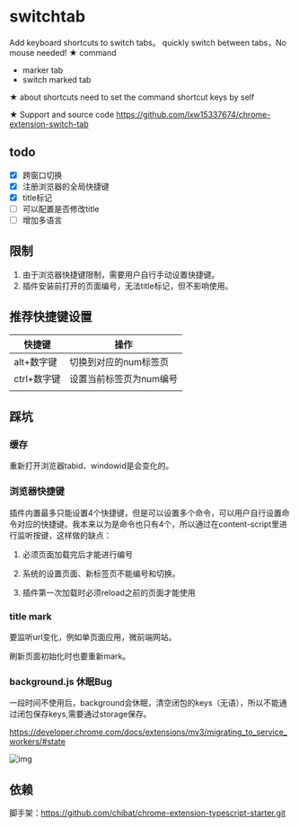 # switchtab

Add keyboard shortcuts to switch tabs。
quickly switch between tabs，No mouse needed!
★ command

- marker tab 
- switch marked tab

★ about shortcuts
need to set the command shortcut keys by self

★ Support and source code
https://github.com/lxw15337674/chrome-extension-switch-tab

## todo

- [x] 跨窗口切换
- [x] 注册浏览器的全局快捷键
- [x] title标记
- [ ] 可以配置是否修改title
- [ ] 增加多语言

## 限制

1. 由于浏览器快捷键限制，需要用户自行手动设置快捷键。
1. 插件安装前打开的页面编号，无法title标记，但不影响使用。

## 推荐快捷键设置

| 快捷键      | 操作                    |
| ----------- | ----------------------- |
| alt+数字键  | 切换到对应的num标签页   |
| ctrl+数字键 | 设置当前标签页为num编号 |
|             |                         |

## 踩坑

### 缓存

重新打开浏览器tabid、windowid是会变化的。

### 浏览器快捷键

插件内置最多只能设置4个快捷键，但是可以设置多个命令，可以用户自行设置命令对应的快捷键。我本来以为是命令也只有4个，所以通过在content-script里进行监听按键，这样做的缺点：

1. 必须页面加载完后才能进行编号

2. 系统的设置页面、新标签页不能编号和切换。
3. 插件第一次加载时必须reload之前的页面才能使用

### title mark

要监听url变化，例如单页面应用，微前端网站。

刷新页面初始化时也要重新mark。

### background.js 休眠Bug

一段时间不使用后，background会休眠，清空闭包的keys（无语），所以不能通过闭包保存keys,需要通过storage保存。

https://developer.chrome.com/docs/extensions/mv3/migrating_to_service_workers/#state

![img](https://wowd7vt38j.feishu.cn/space/api/box/stream/download/asynccode/?code=ZjFkZGU0MmU4M2YyYzAzOWMyNjhiODMxOTM0NzYxODdfSHFBVHAwSE50RDdOSHdYQjFHZDMwMm83UzFyaW1TeXJfVG9rZW46Ym94Y25MSlpmZ3RYTzVGaGtPUERDTmxBcExjXzE2NDYzMDAyNTA6MTY0NjMwMzg1MF9WNA)



## 依赖

脚手架：https://github.com/chibat/chrome-extension-typescript-starter.git
